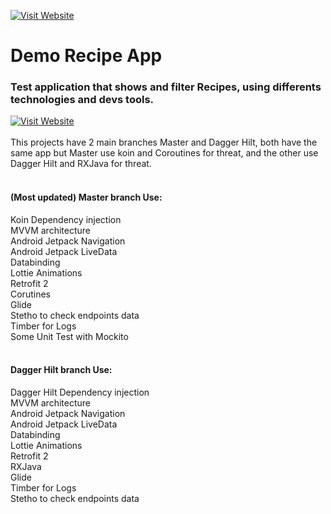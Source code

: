 [![Visit Website](http://www.grdj.com.ar/img/logo_mini.jpg)](http://www.grdj.com.ar)

# Demo Recipe App

### Test application that shows and filter Recipes, using differents technologies and devs tools.
[![Visit Website](http://www.grdj.com.ar/img/QCHTestFull2.jpg)](http://www.grdj.com.ar)
<br><br>This projects have 2 main branches Master and Dagger Hilt, both have the same app but Master use koin and Coroutines for threat, and the other use Dagger Hilt and RXJava for threat.<br><br>
#### (Most updated) Master branch Use:<br>
Koin Dependency injection<br>
MVVM architecture<br>
Android Jetpack Navigation<br>
Android Jetpack LiveData<br>
Databinding<br>
Lottie Animations<br>
Retrofit 2<br>
Corutines<br>
Glide<br>
Stetho to check endpoints data<br>
Timber for Logs<br>
Some Unit Test with Mockito
<br><br>
#### Dagger Hilt branch Use:<br>
Dagger Hilt Dependency injection<br>
MVVM architecture<br>
Android Jetpack Navigation<br>
Android Jetpack LiveData<br>
Databinding<br>
Lottie Animations<br>
Retrofit 2<br>
RXJava<br>
Glide<br>
Timber for Logs<br>
Stetho to check endpoints data
<br><br>
